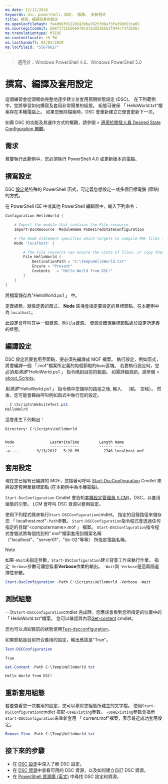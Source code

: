```yaml
---
ms.date: 12/12/2018
keywords: dsc，powershell，設定、 服務、 安裝程式
title: 撰寫、編譯及套用設定
ms.openlocfilehash: fa4d98fd12202439ba7025fd8af3fa398653ca05
ms.sourcegitcommit: b6871f21bd666f9cd71dd336bb3f844cf472b56c
ms.translationtype: MTE95
ms.contentlocale: zh-TW
ms.lasthandoff: 02/03/2019
ms.locfileid: "55676627"
---
```

> 適用於：Windows PowerShell 4.0、Windows PowerShell 5.0

# <a name="write-compile-and-apply-a-configuration"></a>撰寫、編譯及套用設定

這個練習會從頭開始完整地逐步建立並套用預期狀態設定 (DSC)。
在下列範例中，您將學習如何撰寫及套用非常簡單的組態。 組態可確保 「 HelloWorld.txt"檔案存在本機電腦上。 如果您刪除檔案時，DSC 會重新建立它便會更新下一次。

如需 DSC 的功能及其運作方式的概觀，請參閱 <<c0> [ 適用於開發人員 Desired State Configuration 概觀](../overview/overview.md)。

## <a name="requirements"></a>需求

若要執行此範例中，您必須執行 PowerShell 4.0 或更新版本的電腦。

## <a name="write-the-configuration"></a>撰寫設定

DSC [設定](configurations.md)是特殊的 PowerShell 函式，可定義您想設定一或多個目標電腦 (節點) 的方式。

在 PowerShell ISE 中或其他 PowerShell 編輯器中，輸入下列命令：

```powershell
Configuration HelloWorld {

    # Import the module that contains the File resource.
    Import-DscResource -ModuleName PsDesiredStateConfiguration

    # The Node statement specifies which targets to compile MOF files for, when this configuration is executed.
    Node 'localhost' {

        # The File resource can ensure the state of files, or copy them from a source to a destination with persistent updates.
        File HelloWorld {
            DestinationPath = "C:\Temp\HelloWorld.txt"
            Ensure = "Present"
            Contents   = "Hello World from DSC!"
        }
    }
}
```

將檔案儲存為"HelloWorld.ps1 」 中。

定義組態，就像定義的函式。 **Node** 區塊會指定要設定的目標節點，在本範例中為 `localhost`。

此設定會呼叫其中一個[資源](../resources/resources.md)，則`File`資源。 資源會確保目標節點處於設定所定義的狀態。

## <a name="compile-the-configuration"></a>編譯設定

DSC 設定若要套用至節點，便必須先編譯成 MOF 檔案。
執行設定，例如函式，將會編譯一個 「.mof"檔案所定義的每個節點的`Node`區塊。
若要執行設定時，您必須*點溯源*"HelloWorld.ps1 」 指令碼到目前的範圍。
如需詳細資訊，請參閱 < [about_Scripts](/powershell/module/microsoft.powershell.core/about/about_scripts?view=powershell-6#script-scope-and-dot-sourcing)。

*點溯源*"HelloWorld.ps1 」 指令碼中您儲存的路徑之後, 輸入`. `（點、 空格）。 然後，您可能會藉由呼叫例如函式中執行您的設定。

```powershell
. C:\Scripts\WebsiteTest.ps1
HelloWolrd
```

這會產生下列輸出：

```output
Directory: C:\Scripts\HelloWorld


Mode                LastWriteTime         Length Name
----                -------------         ------ ----
-a----        3/13/2017   5:20 PM           2746 localhost.mof
```

## <a name="apply-the-configuration"></a>套用設定

現在您已經有已編譯的 MOF，您接著可呼叫 [Start-DscConfiguration](/powershell/module/psdesiredstateconfiguration/start-dscconfiguration) Cmdlet 來將設定套用至目標節點 (在本範例中為本機電腦)。

`Start-DscConfiguration` Cmdlet 會告知[本機設定管理員 (LCM)](../managing-nodes/metaConfig.md)，DSC，以套用組態的引擎。
LCM 會呼叫 DSC 資源以套用設定。

使用下列程式碼來執行`Start-DSCConfiguration`cmdlet。 指定的目錄路徑來儲存您 「 localhost.mof"`-Path`參數。 `Start-DSCConfiguration`指令程式會透過任何指定的目錄"\<computername\>.mof 」 檔案。 `Start-DSCConfiguration`指令程式會嘗試將每個找到的".mof"檔案套用到檔案名稱 （"localhost"、"server01"、"dc-02"等等） 所指定電腦名稱。

> [!NOTE]
> 如果`-Wait`未指定參數，`Start-DSCConfiguration`建立背景工作來執行作業。 指定`-Verbose`參數可讓您監看**Verbose**作業的輸出。 `-Wait`與`-Verbose`是這兩個選擇性參數。

```powershell
Start-DscConfiguration -Path C:\Scripts\HelloWorld -Verbose -Wait
```

## <a name="test-the-configuration"></a>測試組態

一次`Start-DSCConfiguration`cmdlet 完成時，您應該會看到您所指定的位置中的 「 HelloWorld.txt"檔案。 您可以確認與內容[Get-content](/powershell/module/microsoft.powershell.management/get-content) cmdlet。

您也可以*測試*目前的狀態使用[Test-dscconfiguration](/powershell/module/psdesiredstateconfiguration/Test-DSCConfiguration)。

如果節點是目前符合套用的設定，輸出應該是"True"。

```powershell
Test-DSCConfiguration
```

```output
True
```

```powershell
Get-Content -Path C:\Temp\HelloWorld.txt
```

```output
Hello World from DSC!
```

## <a name="re-applying-the-configuration"></a>重新套用組態

若要查看您一次套用的設定，您可以移除您組態所建立的文字檔。 使用`Start-DSCConfiguration`cmdlet 搭配`-UseExisting`參數。 `-UseExisting`參數會指示`Start-DSCConfiguration`來重新套用 「 current.mof"檔案，表示最近成功套用設定。

```powershell
Remove-Item -Path C:\Temp\HelloWorld.txt
```

## <a name="next-steps"></a>接下來的步驟

- 在 [DSC 設定](configurations.md)中深入了解 DSC 設定。
- 在 [DSC 資源](../resources/resources.md)中查看可用的 DSC 資源，以及如何建立自訂 DSC 資源。
- 在 [PowerShell 資源庫 (英文)](https://www.powershellgallery.com/) 中尋找 DSC 設定和資源。
